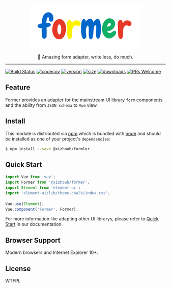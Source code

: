 <div align="center">

  <div style="text-align:center;">
    <img height="140" width="350" src="./docs/.vuepress/public/logo.png" alt="Former">
  </div>

  <p>👻 Amazing form adapter, write less, do much.</p>
</div>

<hr />

[![Build Status][build-badge]][build]
[![codecov][codecov-badge]][codecov]
[![version][version-badge]][package]
[![size][size-badge]][package]
[![downloads][downloads-badge]][package]
[![PRs Welcome][prs-badge]][prs]

## Feature

Former provides an adapter for the mainstream UI library `form` components and the ability from `JSON schema` to `Vue` view.

## Install

This module is distributed via [npm][npm] which is bundled with [node][node] and
should be installed as one of your project's `dependencies`:

```bash
$ npm install --save @xizhouh/formler
```

## Quick Start

```js
import Vue from 'vue';
import Former from '@xizhouh/former';
import Element from 'element-ui';
import 'element-ui/lib/theme-chalk/index.css';

Vue.use(Element);
Vue.component('Former', Former);
```

For more information like adapting other UI librarys, please refer to [Quick Start][DocumentQuickStart] in our documentation.

## Browser Support

Modern browsers and Internet Explorer 10+.

## License

WTFPL

[npm]: https://www.npmjs.com/
[node]: https://nodejs.org
[build-badge]: https://img.shields.io/travis/HuangXiZhou/former.svg?style=flat-square
[build]: https://travis-ci.org/HuangXiZhou/former
[codecov-badge]: https://img.shields.io/codecov/c/gh/HuangXiZhou/former.svg?style=flat-square
[codecov]: https://codecov.io/gh/HuangXiZhou/former
[version-badge]: https://img.shields.io/npm/v/@xizhouh/former.svg?style=flat-square
[size-badge]: https://img.shields.io/bundlephobia/minzip/@xizhouh/former.svg?style=flat-square
[package]: https://www.npmjs.com/package/@xizhouh/former
[downloads-badge]: https://img.shields.io/npm/dm/@xizhouh/former.svg?style=flat-square
[prs-badge]: https://img.shields.io/badge/PRs-welcome-brightgreen.svg?style=flat-square
[prs]: https://github.com/HuangXiZhou/former/pulls
[DocumentQuickStart]: https://huangxizhou.github.io/former/intro/quickStart.html
